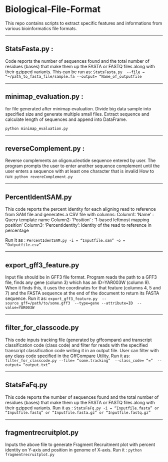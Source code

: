 # Biological-File-Format

This repo contains scripts to extract specific features and informations from various bioinformatics file formats.

---

## StatsFasta.py : 

Code reports the number of sequences found and the total number of residues (bases) that make them up the FASTA or FASTQ files along with their gzipped variants. This can be run as: 
`StatsFasta.py  --file = “~/path_to_fasta_file/sample.fa --output= “Name_of_outputfile`

---
## minimap_evaluation.py :
for file generated after minimap evaluation. Divide big data sample into specified size and generate multiple small files. Extract sequence and calculate length of sequences and append into DataFrame. 

`python minimap_evaluation.py`

--- 
## reverseComplement.py :
Reverse complements an oligonucleotide sequence entered by user. The program prompts the user to enter another sequence complement until the user enters a sequence with at least one character that is invalid
How to run: 
`python revereComplement.py`

--- 
## PercentIdentSAM.py
This code reports the percent identity for each aligning read to reference from SAM file and generates a CSV file with columns:
Column1: ‘Name’ : Query template name
Column2: ‘Position’ : ‘1-based leftmost mapping position’
Column3: ‘PercentIdentity’: Identity of the read to reference in percentage

Run it as : 
`PercentIdentSAM.py -i = “Inputfile.sam” -o = “Outputfile.csv”`

---
## export_gff3_feature.py
Input file should be in GFF3 file format. Program reads the path to a GFF3 file, finds any gene (column 3) which has an ID=YAR003W (column 9). When it finds this, it uses the coordinates for that feature (columns 4, 5 and 7) and the FASTA sequence at the end of the document to return its FASTA sequence.
Run it as: 
`export_gff3_feature.py  --source_gff=/path/to/some.gff3  --type=gene --attribute=ID  --value=YAR003W`

---
## filter_for_classcode.py
This code inputs tracking file (generated by gffcompare) and transcript classification code (class code) and filter for reads with the specified transcript classification code writing it in an output file. User can filter with any class code specified in the GffCompare Utility.
Run it as:
`filter_for_classcode.py --file= “some.tracking”  --class_code= “=”  --output= “output.txt”`

---
## StatsFaFq.py
This code reports the number of sequences found and the total number of residues (bases) that make them up the FASTA or FASTQ files along with their gzipped variants.
Run it as : 
`StatsFaFq.py -i = “Inputfile.fasta” or “Inputfile.fastq” or “Inputfile.fasta.gz” or “Inputfile.fastq.gz”`

---
## fragmentrecruitplot.py
Inputs the above file to generate Fragment Recruitment plot with percent identity on Y-axis and position in genome of X-axis.
Run it : 
`python fragmentrecruitplot.py`
